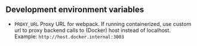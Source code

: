 ## Development environment variables

* `PROXY_URL` Proxy URL for webpack. If running containerized, use custom url to proxy backend calls to (Docker) host instead of localhost. Example: `http://host.docker.internal:3003`
